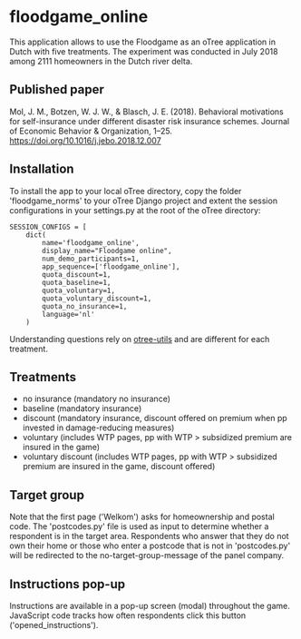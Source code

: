 # floodgame_online

This application allows to use the Floodgame as an oTree application in Dutch with five treatments. The experiment was conducted in July 2018 among 2111 homeowners in the Dutch river delta.

## Published paper
Mol, J. M., Botzen, W. J. W., & Blasch, J. E. (2018). Behavioral motivations for self-insurance under different disaster risk insurance schemes. Journal of Economic Behavior & Organization, 1–25. https://doi.org/10.1016/j.jebo.2018.12.007

## Installation
To install the app to your local oTree directory, copy the folder 'floodgame_norms' to your oTree Django project and extent the session configurations in your settings.py at the root of the oTree directory:

```
SESSION_CONFIGS = [
    dict(
        name='floodgame_online',
        display_name="Floodgame online",
        num_demo_participants=1,
        app_sequence=['floodgame_online'],
        quota_discount=1,
        quota_baseline=1,
        quota_voluntary=1,
        quota_voluntary_discount=1,
        quota_no_insurance=1,
        language='nl'
    )
```

Understanding questions rely on [otree-utils](https://github.com/WZBSocialScienceCenter/otreeutils) and are different for each treatment.

## Treatments
* no insurance (mandatory no insurance)
* baseline (mandatory insurance)
* discount (mandatory insurance, discount offered on premium when pp invested in damage-reducing measures)
* voluntary (includes WTP pages, pp with WTP > subsidized premium are insured in the game)
* voluntary discount (includes WTP pages, pp with WTP > subsidized premium are insured in the game, discount offered)

## Target group
Note that the first page ('Welkom') asks for homeownership and postal code. The 'postcodes.py' file is used as input to determine whether a respondent is in the target area. 
Respondents who answer that they do not own their home or those who enter a postcode that is not in 'postcodes.py' will be redirected to the no-target-group-message of the panel company. 

## Instructions pop-up
Instructions are available in a pop-up screen (modal) throughout the game. JavaScript code tracks how often respondents click this button ('opened_instructions').
